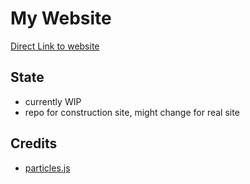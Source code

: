 # My Website

[Direct Link to website](https://leonardglaeser.de/)

## State

- currently WIP
- repo for construction site, might change for real site

## Credits

- [particles.js](https://github.com/VincentGarreau/particles.js)
